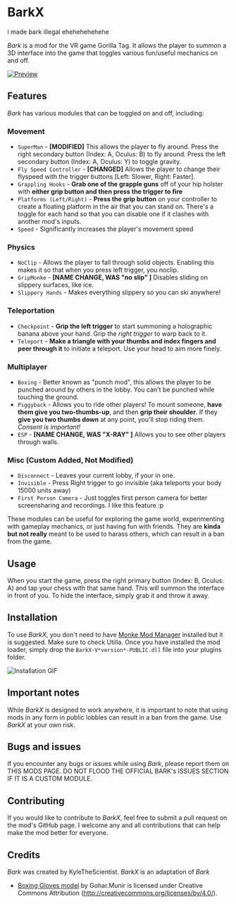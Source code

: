 # BarkX
i made bark illegal ehehehehehehe


*Bark* is a mod for the VR game Gorilla Tag. It allows the player to summon a 3D interface into the game that toggles various fun/useful mechanics on and off.

[![Preview](https://github.com/the5gi/Bark/blob/master/Marketing/0.png)](https://www.youtube.com/watch?v=dQw4w9WgXcQ)

## Features
*Bark* has various modules that can be toggled on and off, including:

### Movement
* `SuperMan` - **[MODIFIED]** This allows the player to fly around. Press the right secondary button (Index: A, Oculus: B) to fly around. Press the left secondary button (Index: A, Oculus: Y) to toggle gravity.
* `Fly Speed Controller` - **[CHANGED]** Allows the player to change their flyspeed with the trigger buttons [Left: Slower, Right: Faster].
* `Grappling Hooks` - **Grab one of the grapple guns** off of your hip holster with **either grip button and then press the trigger to fire**
* `Platforms (Left/Right)` - **Press the grip button** on your controller to create a floating platform in the air that you can stand on. There's a toggle for each hand so that you can disable one if it clashes with another mod's inputs.
* `Speed` - Significantly increases the player's movement speed
### Physics
* `NoClip` - Allows the player to fall through solid objects. Enabling this makes it so that when you press left trigger, you noclip.
* `GripMonke` - **[NAME CHANGE, WAS "no slip" ]** Disables sliding on slippery surfaces, like ice.
* `Slippery Hands` - Makes everything slippery so you can ski anywhere!
### Teleportation
* `Checkpoint` - **Grip the left trigger** to start summoning a holographic banana above your hand. Grip the *right trigger* to warp back to it.
* `Teleport` - **Make a triangle with your thumbs and index fingers and peer through it** to initiate a teleport. Use your head to aim more finely.
### Multiplayer
* `Boxing` - Better known as "punch mod", this allows the player to be punched around by others in the lobby. You can't be punched while touching the ground.
* `Piggyback` - Allows you to ride other players! To mount someone, **have them give you two-thumbs-up**, and then **grip their shoulder**. If they **give you two thumbs down** at any point, you'll stop riding them. *Consent is important!*
* `ESP` - **[NAME CHANGE, WAS "X-RAY" ]** Allows you to see other players through walls.
### Misc (Custom Added, Not Modified)
* `Disconnect` - Leaves your current lobby, if your in one.
* `Invisible` - Press Right trigger to go invisible (aka teleports your body 15000 units away)
* `First Person Camera` - Just toggles first person camera for better screensharing and recordings. I like this feature :p

These modules can be useful for exploring the game world, experimenting with gameplay mechanics, or just having fun with friends. They are **kinda but not really** meant to be used to harass others, which can result in a ban from the game.

## Usage
When you start the game, press the right primary button (Index: B, Oculus: A) and tap your chess with that same hand. This will summon the interface in front of you. To hide the interface, simply grab it and throw it away.

## Installation
To use *BarkX*, you don't need to have [Monke Mod Manager](https://github.com/DeadlyKitten/MonkeModManager/releases) installed but it is suggested. Make sure to check Utilla. Once you have installed the mod loader, simply drop the `BarkX-V*version*-PUBLIC.dll` file into your plugins folder.

![Installation GIF](https://github.com/the5gi/Bark/blob/master/Marketing/HowToInstall.gif)

## Important notes

While *BarkX* is designed to work anywhere, it is important to note that using mods in any form in public lobbies can result in a ban from the game. Use *BarkX* at your own risk.

## Bugs and issues
If you encounter any bugs or issues while using *Bark*, please report them on THIS MODS PAGE. DO NOT FLOOD THE OFFICIAL BARK's ISSUES SECTION IF IT IS A CUSTOM MODULE. 

## Contributing
If you would like to contribute to *BarkX*, feel free to submit a pull request on the mod's GitHub page. I welcome any and all contributions that can help make the mod better for everyone.

## Credits
*Bark* was created by KyleTheScientist.
*BarkX* is an adaptation of *Bark*

* [Boxing Gloves model](https://skfb.ly/6XOUS) by Gohar.Munir is licensed under Creative Commons Attribution (http://creativecommons.org/licenses/by/4.0/).
